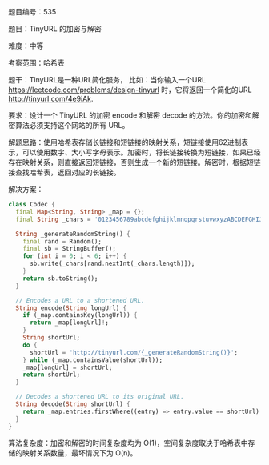 题目编号：535

题目：TinyURL 的加密与解密

难度：中等

考察范围：哈希表

题干：TinyURL是一种URL简化服务， 比如：当你输入一个URL https://leetcode.com/problems/design-tinyurl 时，它将返回一个简化的URL http://tinyurl.com/4e9iAk.

要求：设计一个 TinyURL 的加密 encode 和解密 decode 的方法。你的加密和解密算法必须支持这个网站的所有 URL。

解题思路：使用哈希表存储长链接和短链接的映射关系，短链接使用62进制表示，可以使用数字、大小写字母表示。加密时，将长链接转换为短链接，如果已经存在映射关系，则直接返回短链接，否则生成一个新的短链接。解密时，根据短链接查找哈希表，返回对应的长链接。

解决方案：

```dart
class Codec {
  final Map<String, String> _map = {};
  final String _chars = '0123456789abcdefghijklmnopqrstuvwxyzABCDEFGHIJKLMNOPQRSTUVWXYZ';

  String _generateRandomString() {
    final rand = Random();
    final sb = StringBuffer();
    for (int i = 0; i < 6; i++) {
      sb.write(_chars[rand.nextInt(_chars.length)]);
    }
    return sb.toString();
  }

  // Encodes a URL to a shortened URL.
  String encode(String longUrl) {
    if (_map.containsKey(longUrl)) {
      return _map[longUrl]!;
    }
    String shortUrl;
    do {
      shortUrl = 'http://tinyurl.com/{_generateRandomString()}';
    } while (_map.containsValue(shortUrl));
    _map[longUrl] = shortUrl;
    return shortUrl;
  }

  // Decodes a shortened URL to its original URL.
  String decode(String shortUrl) {
    return _map.entries.firstWhere((entry) => entry.value == shortUrl).key;
  }
}
```

算法复杂度：加密和解密的时间复杂度均为 O(1)，空间复杂度取决于哈希表中存储的映射关系数量，最坏情况下为 O(n)。